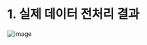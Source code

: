 # 1. 실제 데이터 전처리 결과
![image](https://user-images.githubusercontent.com/71135290/142167042-3d706eec-ea2f-4315-aada-c56eb81892cb.png)
